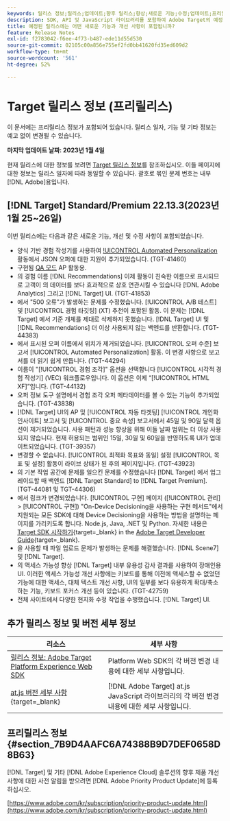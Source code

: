 ```yaml
---
keywords: 릴리스 정보;릴리스;업데이트;향후 릴리스;향상;새로운 기능;수정;업데이트;프리릴리스
description: SDK, API 및 JavaScript 라이브러리를 포함하여 Adobe Target의 예정된 릴리스에 포함된 새로운 기능, 개선 사항 및 수정 내용에 대해 알아봅니다.
title: 예정된 릴리스에는 어떤 새로운 기능과 개선 사항이 포함됩니까?
feature: Release Notes
exl-id: f2783042-f6ee-4f73-b487-ede11d55d530
source-git-commit: 02105c00a856e755ef2fd0bb41620fd35ed609d2
workflow-type: tm+mt
source-wordcount: '561'
ht-degree: 52%

---
```


# Target 릴리스 정보 (프리릴리스)

이 문서에는 프리릴리스 정보가 포함되어 있습니다. 릴리스 일자, 기능 및 기타 정보는 예고 없이 변경될 수 있습니다.

**마지막 업데이트 날짜: 2023년 1월 4일**

현재 릴리스에 대한 정보를 보려면 [Target 릴리스 정보](release-notes.md)를 참조하십시오. 이들 페이지에 대한 정보는 릴리스 일자에 따라 동일할 수 있습니다. 괄호로 묶인 문제 번호는 내부 [!DNL Adobe]용입니다.

## [!DNL Target] Standard/Premium 22.13.3(2023년 1월 25~26일)

이번 릴리스에는 다음과 같은 새로운 기능, 개선 및 수정 사항이 포함되었습니다.

* 양식 기반 경험 작성기를 사용하여 [!UICONTROL Automated Personalization](AP) 활동에서 JSON 오퍼에 대한 지원이 추가되었습니다. (TGT-41460)
* 구현됨 [QA 모드](/help/main/c-activities/c-activity-qa/activity-qa.md) AP 활동용.
* 의 경험 이름 [!DNL Recommendations] 이제 활동이 친숙한 이름으로 표시되므로 고객이 의 데이터를 보다 효과적으로 상호 연관시킬 수 있습니다 [!DNL Adobe Analytics] 그리고 [!DNL Target] UI. (TGT-41853)
* 에서 &quot;500 오류&quot;가 발생하는 문제를 수정했습니다. [!UICONTROL A/B 테스트] 및 [!UICONTROL 경험 타깃팅] (XT) 추천이 포함된 활동. 이 문제는 [!DNL Target] 에서 기준 개체를 제대로 삭제하지 못했습니다. [!DNL Target] UI 및 [!DNL Recommendations] 더 이상 사용되지 않는 백엔드를 반환합니다. (TGT-44383)
* 에서 표시된 오퍼 이름에서 위치가 제거되었습니다. [!UICONTROL 오퍼 수준] 보고서 [!UICONTROL Automated Personalization] 활동. 이 변경 사항으로 보고서를 더 읽기 쉽게 만듭니다. (TGT-44294)
* 이름이 &quot;[!UICONTROL 경험 조각]&quot; 옵션을 선택합니다 [!UICONTROL 시각적 경험 작성기] (VEC) 워크플로우입니다. 이 옵션은 이제 “[!UICONTROL HTML XF]”입니다. (TGT-44132)
* 오퍼 정보 도구 설명에서 경험 조각 오퍼 메타데이터를 볼 수 있는 기능이 추가되었습니다. (TGT-43838)
* [!DNL Target] UI의 AP 및 [!UICONTROL 자동 타겟팅] [!UICONTROL 개인화 인사이트] 보고서 및 [!UICONTROL 중요 속성] 보고서에서 45일 및 90일 달력 옵션이 제거되었습니다. 사용 패턴과 성능 향상을 위해 이들 날짜 범위는 더 이상 사용되지 않습니다. 현재 허용되는 범위인 15일, 30일 및 60일을 반영하도록 UI가 업데이트되었습니다. (TGT-39357)
* 변경할 수 없습니다. [!UICONTROL 최적화 목표와 동일] 설정 [!UICONTROL 목표 및 설정] 활동이 라이브 상태가 된 후의 페이지입니다. (TGT-43923)
* 의 기본 작업 공간에 문제를 일으킨 문제를 수정했습니다 [!DNL Target] 에서 업그레이드할 때 백엔드 [!DNL Target Standard] to [!DNL Target Premium]. (TGT-44081 및 TGT-44306)
* 에서 링크가 변경되었습니다. [!UICONTROL 구현] 페이지 ([!UICONTROL 관리] > [!UICONTROL 구현]) &quot;On-Device Decisioning을 사용하는 구현 메서드&quot;에서 지원되는 모든 SDK에 대해 Device Decisioning을 사용하는 방법을 설명하는 페이지를 가리키도록 합니다. Node.js, Java, .NET 및 Python. 자세한 내용은 [Target SDK 시작하기](https://developer.adobe.com/target/implement/server-side/sdk-guides/getting-started/){target=_blank} in the [Adobe Target Developer Guide](https://developer.adobe.com/target/){target=_blank}.
* 을 사용할 때 파일 업로드 문제가 발생하는 문제를 해결했습니다. [!DNL Scene7] 및 [!DNL Target].
* 의 액세스 가능성 향상 [!DNL Target] 내부 유용성 감사 결과를 사용하여 장애인용 UI. 이러한 액세스 가능성 개선 사항에는 키보드를 통해 이전에 액세스할 수 없었던 기능에 대한 액세스, 대체 텍스트 개선 사항, UI의 일부를 보다 유용하게 확대/축소하는 기능, 키보드 포커스 개선 등이 있습니다.   (TGT-42759)
* 전체 사이트에서 다양한 현지화 수정 작업을 수행했습니다. [!DNL Target] UI.

## 추가 릴리스 정보 및 버전 세부 정보

| 리소스 | 세부 사항 |
|--- |--- |
| [릴리스 정보: Adobe Target Platform Experience Web SDK](https://experienceleague.adobe.com/docs/experience-platform/edge/release-notes.html?lang=ko-KR) | Platform Web SDK의 각 버전 변경 내용에 대한 세부 사항입니다. |
| [at.js 버전 세부 사항](https://developer.adobe.com/target/implement/client-side/atjs/target-atjs-versions/){target=_blank} | [!DNL Adobe Target] at.js JavaScript 라이브러리의 각 버전 변경 내용에 대한 세부 사항입니다. |


## 프리릴리스 정보 {#section_7B9D4AAFC6A74388B9D7DEF0658D8B63}

[!DNL Target] 및 기타 [!DNL Adobe Experience Cloud] 솔루션의 향후 제품 개선 사항에 대한 사전 알림을 받으려면 [!DNL Adobe Priority Product Update]에 등록하십시오.

[https://www.adobe.com/kr/subscription/priority-product-update.html](https://www.adobe.com/kr/subscription/priority-product-update.html)
